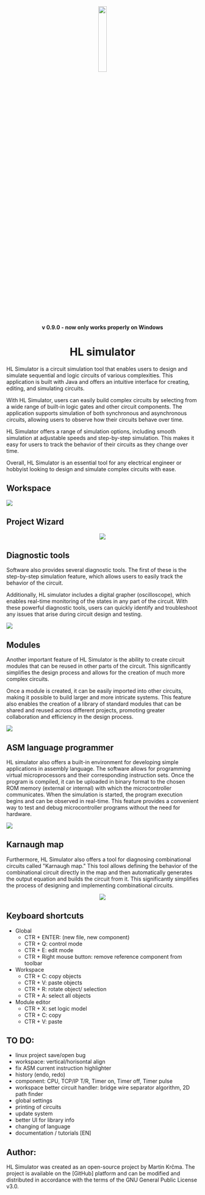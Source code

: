 <div align="center">
	<img src="./img/img1.png" width="21%">
	<p><b>v 0.9.0 - now only works properly on Windows</b></p>
	<h1>HL simulator</h1>
</div>

HL Simulator is a circuit simulation tool that enables users to design and simulate sequential and logic circuits of various complexities. This application is built with Java and offers an intuitive interface for creating, editing, and simulating circuits.

With HL Simulator, users can easily build complex circuits by selecting from a wide range of built-in logic gates and other circuit components. The application supports simulation of both synchronous and asynchronous circuits, allowing users to observe how their circuits behave over time.

HL Simulator offers a range of simulation options, including smooth simulation at adjustable speeds and step-by-step simulation. This makes it easy for users to track the behavior of their circuits as they change over time.

Overall, HL Simulator is an essential tool for any electrical engineer or hobbyist looking to design and simulate complex circuits with ease.

## Workspace

<img src="./img/img2.png">

## Project Wizard
<div align="center">
	<img src="./img/img5.png">
</div>

## Diagnostic tools

Software also provides several diagnostic tools. The first of these is the step-by-step simulation feature, which allows users to easily track the behavior of the circuit.

Additionally, HL simulator includes a digital grapher (oscilloscope), which enables real-time monitoring of the states in any part of the circuit. With these powerful diagnostic tools, users can quickly identify and troubleshoot any issues that arise during circuit design and testing. 

<img src="./img/img3.png">

## Modules

Another important feature of HL Simulator is the ability to create circuit modules that can be reused in other parts of the circuit. This significantly simplifies the design process and allows for the creation of much more complex circuits. 

Once a module is created, it can be easily imported into other circuits, making it possible to build larger and more intricate systems. This feature also enables the creation of a library of standard modules that can be shared and reused across different projects, promoting greater collaboration and efficiency in the design process.

<img src="./img/img7.png">

## ASM language programmer

HL simulator also offers a built-in environment for developing simple applications in assembly language. The software allows for programming virtual microprocessors and their corresponding instruction sets. Once the program is compiled, it can be uploaded in binary format to the chosen ROM memory (external or internal) with which the microcontroller communicates. When the simulation is started, the program execution begins and can be observed in real-time. This feature provides a convenient way to test and debug microcontroller programs without the need for hardware.

<img src="./img/img4.png">

## Karnaugh map
Furthermore, HL Simulator also offers a tool for diagnosing combinational circuits called "Karnaugh map." This tool allows defining the behavior of the combinational circuit directly in the map and then automatically generates the output equation and builds the circuit from it. This significantly simplifies the process of designing and implementing combinational circuits.

<div align="center">
	<img src="./img/img6.png">
</div>

## Keyboard shortcuts
* Global
	* CTR + ENTER: (new file, new component)
	* CTR + Q: control mode
	* CTR + E: edit mode	
	* CTR + Right mouse button: remove reference component from toolbar
* Workspace
	* CTR + C: copy objects
	* CTR + V: paste objects
	* CTR + R: rotate object/ selection
	* CTR + A: select all objects
* Module editor
	* CTR + X: set logic model
	* CTR + C: copy
	* CTR + V: paste
 
## TO DO:
* linux project save/open bug
* workspace: vertical/horisontal align
* fix ASM current instruction highlighter
* history (endo, redo)
* component: CPU, TCP/IP T/R, Timer on, Timer off, Timer pulse
* workspace better circuit handler: bridge wire separator algorithm, 2D path finder
* global settings
* printing of circuits
* update system 
* better UI for library info 
* changing of language
* documentation / tutorials [EN]
  
## Author:
HL Simulator was created as an open-source project by Martin Krčma. The project is available on the [GitHub] platform and can be modified and distributed in accordance with the terms of the GNU General Public License v3.0.
